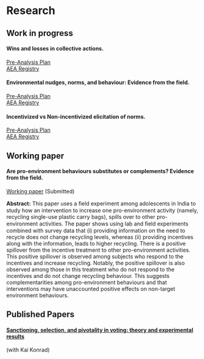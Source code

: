 # Research

## Work in progress

#### Wins and losses in collective actions.

 [Pre-Analysis Plan]()  
 [AEA Registry](https://www.socialscienceregistry.org/trials/7474) 

#### Environmental nudges, norms, and behaviour: Evidence from the field.

[Pre-Analysis Plan]()  
[AEA Registry]() 

#### Incentivized vs Non-incentivized elicitation of norms.
[Pre-Analysis Plan]()  
[AEA Registry]() 

## Working paper

#### Are pro-environment behaviours substitutes or complements? Evidence from the field.

[Working paper](https://papers.ssrn.com/sol3/papers.cfm?abstract_id=3799970) (Submitted)

**Abstract:** This paper uses a ﬁeld experiment among adolescents in India to study how an intervention to increase one pro-environment activity (namely, recycling single-use plastic carry bags), spills over to other pro-environment activities. The paper shows using lab and ﬁeld experiments combined with survey data that (i) providing information on the need to recycle does not change recycling levels, whereas (ii) providing incentives along with the information, leads to higher recycling. There is a positive spillover from the incentive treatment to other pro-environment activities. This positive spillover is observed among subjects who respond to the incentives and increase recycling. Notably, the positive spillover is also observed among those in this treatment who do not respond to the incentives and do not change recycling behaviour. This suggests complementarities among pro-environment behaviours and that interventions may have unaccounted positive effects on non-target environment behaviours.

## Published Papers

#### [Sanctioning, selection, and pivotality in voting: theory and experimental results](https://link.springer.com/article/10.1007/s10602-019-09284-4) 

(with Kai Konrad)
